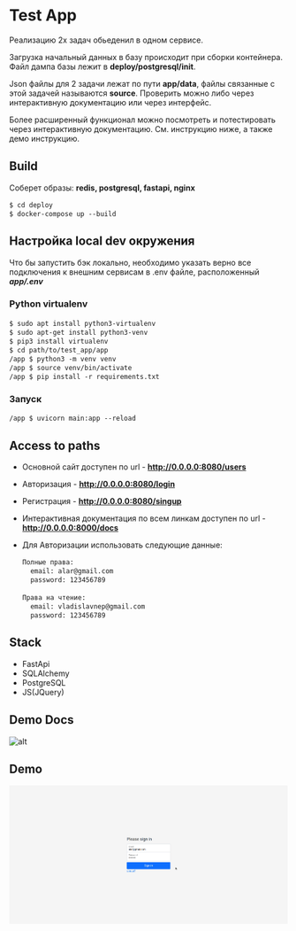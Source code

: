 # Test App
Реализацию 2х задач обьеденил в одном сервисе. 

Загрузка начальный данных в базу происходит при сборки контейнера.
Файл дампа базы лежит в **deploy/postgresql/init**.

Json файлы для 2 задачи лежат по пути **app/data**, 
файлы связанные с этой задачей называются **source**.
Проверить можно либо через интерактивную документацию или через интерфейс.

Более расширенный функционал можно посмотреть и потестировать через интерактивную документацию. 
См. инструкцию ниже, а также демо инструкцию.

## Build
Соберет образы: **redis, postgresql, fastapi, nginx** 

    $ cd deploy
    $ docker-compose up --build

## Настройка local dev окружения
Что бы запустить бэк локально, 
необходимо указать верно все подключения к внешним сервисам в .env файле, расположенный ***app/.env***

### Python virtualenv
    $ sudo apt install python3-virtualenv
    $ sudo apt-get install python3-venv
    $ pip3 install virtualenv
    $ cd path/to/test_app/app
    /app $ python3 -m venv venv
    /app $ source venv/bin/activate
    /app $ pip install -r requirements.txt

### Запуск
    /app $ uvicorn main:app --reload

## Access to paths

* Основной сайт доступен по url - **http://0.0.0.0:8080/users**
* Авторизация - **http://0.0.0.0:8080/login**
* Регистрация - **http://0.0.0.0:8080/singup**
* Интерактивная документация по всем линкам доступен по url - **http://0.0.0.0:8000/docs**
* Для Авторизации использовать следующие данные:
        
      Полные права:
        email: alar@gmail.com
        password: 123456789
  
      Права на чтение:
        email: vladislavnep@gmail.com
        password: 123456789

## Stack
* FastApi
* SQLAlchemy
* PostgreSQL
* JS(JQuery)

## Demo Docs
![alt](demo_docs.gif)

## Demo
![alt](demo.gif)